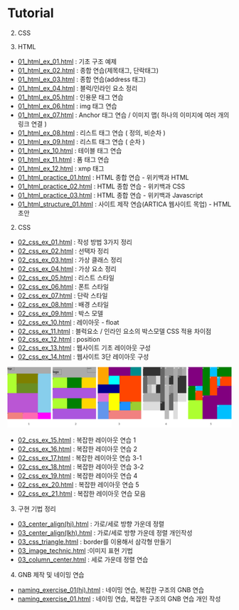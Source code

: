 # Tutorial



2. CSS



1. HTML

- [01_html_ex_01.html](https://github.com/Drawcd/tutorial/blob/master/01_html_ex_01.html) : 기초 구조 예제
- [01_html_ex_02.html](https://github.com/Drawcd/tutorial/blob/master/01_html_ex_02(tag_p_h).html) : 종합 연습(제목태그, 단락태그)
- [01_html_ex_03.html](https://github.com/Drawcd/tutorial/blob/master/01_html_ex_03(address).html) : 종합 연습(address 태그)
- [01_html_ex_04.html](https://github.com/Drawcd/tutorial/blob/master/01_html_ex_04(block_inline).html) : 블럭/인라인 요소 정리
- [01_html_ex_05.html](https://github.com/Drawcd/tutorial/blob/master/01_html_ex_05(q_blockquote_인용문).html) : 인용문 태그 연습
- [01_html_ex_06.html](https://github.com/Drawcd/tutorial/blob/master/01_html_ex_06(img).html) : img 태그 연습
- [01_html_ex_07.html](https://github.com/Drawcd/tutorial/blob/master/01_html_ex_07(a_map_area).html) : Anchor 태그 연습 / 이미지 맵( 하나의 이미지에 여러 개의 링크 연결 )
- [01_html_ex_08.html](https://github.com/Drawcd/tutorial/blob/master/01_html_ex_08(dl_dt_dd_ul).html) : 리스트 태그 연습 ( 정의, 비순차 )
- [01_html_ex_09.html](https://github.com/Drawcd/tutorial/blob/master/01_html_ex_09(ol_li).html) : 리스트 태그 연습 ( 순차 )
- [01_html_ex_10.html](https://github.com/Drawcd/tutorial/blob/master/01_html_ex_10(table_tr_td_caption_colgroup_col_th_tfoot).html) : 테이블 태그 연습
- [01_html_ex_11.html](https://github.com/Drawcd/tutorial/blob/master/01_html_ex_11(input_button_select_option).html) : 폼 태그 연습
- [01_html_ex_12.html](https://github.com/Drawcd/tutorial/blob/master/01_html_ex_12(xmp).html) : xmp 태그
- [01_html_practice_01.html](https://github.com/Drawcd/tutorial/blob/master/01_html_practice_01.html) : HTML 종합 연습 - 위키백과 HTML
- [01_html_practice_02.html](https://github.com/Drawcd/tutorial/blob/master/01_html_practice_02.html) : HTML 종합 연습 - 위키백과 CSS
- [01_html_practice_03.html](https://github.com/Drawcd/tutorial/blob/master/01_html_practice_03.html) : HTML 종합 연습 - 위키백과 Javascript
- [01_html_structure_01.html](https://github.com/Drawcd/tutorial/blob/master/01_html_structure_01.html) : 사이트 제작 연습(ARTICA 웹사이트 목업) - HTML 초안

2. CSS

- [02_css_ex_01.html](https://github.com/Drawcd/tutorial/blob/master/02_css_ex_01(li_a).html) : 작성 방법 3가지 정리
- [02_css_ex_02.html](https://github.com/Drawcd/tutorial/blob/master/02_css_ex_02(선택자).html) : 선택자 정리
- [02_css_ex_03.html](https://github.com/Drawcd/tutorial/blob/master/02_css_ex_03(가상클래스).html) : 가상 클래스 정리
- [02_css_ex_04.html](https://github.com/Drawcd/tutorial/blob/master/02_css_ex_04(가상요소).html) : 가상 요소 정리
- [02_css_ex_05.html](https://github.com/Drawcd/tutorial/blob/master/02_css_ex_05(list_style).html) : 리스트 스타일
- [02_css_ex_06.html](https://github.com/Drawcd/tutorial/blob/master/02_css_ex_06(font_style).html) : 폰트 스타일
- [02_css_ex_07.html](https://github.com/Drawcd/tutorial/blob/master/02_css_ex_07(단락).html) : 단락 스타일
- [02_css_ex_08.html](https://github.com/Drawcd/tutorial/blob/master/02_css_ex_08(background).html) : 배경 스타일
- [02_css_ex_09.html](https://github.com/Drawcd/tutorial/blob/master/02_css_ex_09(box_css).html) : 박스 모델
- [02_css_ex_10.html](https://github.com/Drawcd/tutorial/blob/master/02_css_ex_10(float).html) : 레이아웃 - float
- [02_css_ex_11.html](https://github.com/Drawcd/tutorial/blob/master/02_css_ex_11(inliae_block).html) : 블럭요소 / 인라인 요소의 박스모델 CSS 적용 차이점
- [02_css_ex_12.html](https://github.com/Drawcd/tutorial/blob/master/02_css_ex_12(position).html) : position
- [02_css_ex_13.html](https://github.com/Drawcd/tutorial/blob/master/02_css_ex_13(basic_layout).html) : 웹사이트 기초 레이아웃 구성
- [02_css_ex_14.html](https://github.com/Drawcd/tutorial/blob/master/02_css_ex_14(3col_layout).html) : 웹사이트 3단 레이아웃 구성

![layout 연습](./images/layout_ex.jpg)

- [02_css_ex_15.html](https://github.com/Drawcd/tutorial/blob/master/02_css_ex_15(layout_practice01).html) : 복잡한 레이아웃 연습 1
- [02_css_ex_16.html](https://github.com/Drawcd/tutorial/blob/master/02_css_ex_16(layout_practice02).html) : 복잡한 레이아웃 연습 2
- [02_css_ex_17.html](https://github.com/Drawcd/tutorial/blob/master/02_css_ex_17(layout_practice03).html) : 복잡한 레이아웃 연습 3-1
- [02_css_ex_18.html](https://github.com/Drawcd/tutorial/blob/master/02_css_ex_18(layout_practice04).html) : 복잡한 레이아웃 연습 3-2
- [02_css_ex_19.html](https://github.com/Drawcd/tutorial/blob/master/02_css_ex_19(layout_practice05).html) : 복잡한 레이아웃 연습 4
- [02_css_ex_20.html](https://github.com/Drawcd/tutorial/blob/master/02_css_ex_20(layout_practice06).html) : 복잡한 레이아웃 연습 5
- [02_css_ex_21.html](https://github.com/Drawcd/tutorial/blob/master/02_css_ex_21(layout_practice07).html) : 복잡한 레이아웃 연습 모음


3. 구현 기법 정리

- [03_center_align(hi).html](https://github.com/Drawcd/tutorial/blob/master/03_center_align(hi).html) : 가로/세로 방향 가운데 정렬
- [03_center_align(lkh).html](https://github.com/Drawcd/tutorial/blob/master/03_center_align(lkh).html) : 가로/세로 방향 가운데 정렬 개인작성
- [03_css_triangle.html](https://github.com/Drawcd/tutorial/blob/master/03_css_triangle.html) : border를 이용해서 삼각형 만들기
- [03_image_technic.html](https://github.com/Drawcd/tutorial/blob/master/03_image_technic.html) :이미지 표현 기법
- [03_column_center.html](https://github.com/Drawcd/tutorial/blob/master/03_column_center.html) : 세로 가운데 정렬 연습

4. GNB 제작 및 네이밍 연습

- [naming_exercise_01(hi).html](https://github.com/Drawcd/tutorial/tree/master/naming_exercise/naming_exercise_01(hi).html) : 네이밍 연습, 복잡한 구조의 GNB 연습
- [naming_exercise_01.html](https://github.com/Drawcd/tutorial/tree/master/naming_exercise/naming_exercise_01.html) : 네이밍 연습, 복잡한 구조의 GNB 연습 개인 작성
